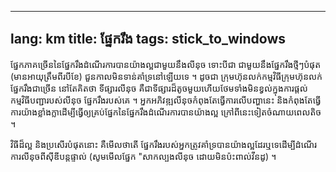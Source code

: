
---
lang: km
title: ផ្នែក​រឹង​
tags: stick_to_windows
---

ផ្នែក​ភាគ​ច្រើន​នៃ​ផ្នែក​រឹង​ដំណើរ​ការ​បាន​យ៉ា​ង​ល្អ​ជា​មួយ​នឹង​​​លី​នុច​ ទោះ​បីជា​​ ជា​មួយ​នឹង​
ផ្នែក​រឹង​ថ្មី​ៗបំផុត​ (មាន​អាយុ​ត្រឹម​ពីរ​បី​ខែ​) ជួន​កាល​មិន​ទាន់​​​គាំ​ទ្រ​នៅ​ឡើយ​ទេ ។ ដូច​ជា 
ក្រុម​ហ៊ុន​លក់​កម្មវិធី​  ក្រុម​ហ៊ុន​លក់​ផ្នែក​រឹង​ជា​ច្រើន​ នៅ​តែ​គិត​​ថា​​ ទី​ផ្សារ​​​លីនុច​ 
គឺ​ជា​ទី​ផ្សា​រដ៏តូចមួយ​ ហើយ​ថែម​ទាំង​មិន​ខ្វល់​​ក្នុង​ការ​ផ្តល់​​កម្មវិធី​បញ្ជា​របស់​​លីនុច​ 
​​ផ្នែក​រឹង​របស់​គេ ។ អ្នក​អភិវឌ្ឍ​​​​លីនុច​កំពុង​តែ​ធ្វើ​ការ​លើ​បញ្ហា​នេះ​  និង​កំពុង​តែ​ធ្វើ​ការ​យ៉ា​ង​ខ្លាំង​ក្លា​ 
ដើម្បី​ធ្វើ​ឲ្យ​គ្រប់​ផ្នែក​នៃ​ផ្នែក​រឹង​ដំណើរ​ការបាន​យ៉ាង​ល្អ​ ក្រៅ​ពី​នេះ​ទៀត​ចំណាយ​ពេល​តិច​ ។

វិធី​ដ៏​ល្អ​ និង​ប្រសើរ​បំផុត​នោះ គឺ​មើល​ថា​តើ​ ​ផ្នែក​រឹង​របស់​អ្នក​ត្រូវ​គាំទ្រ​បាន​យ៉ាង​​ល្អ​ដែរ​ឬ​ទេ ​ដើម្បី​ដំណើរ​ការ​លីនុច​ពីស៊ីឌី​បន្ត​ផ្ទាល់​ (សូម​មើល​ផ្នែក 
"សាក​ល្បង​លីនុច ដោយ​មិន​​ប៉ះ​ពាល់​​​វីនដូ) ។

